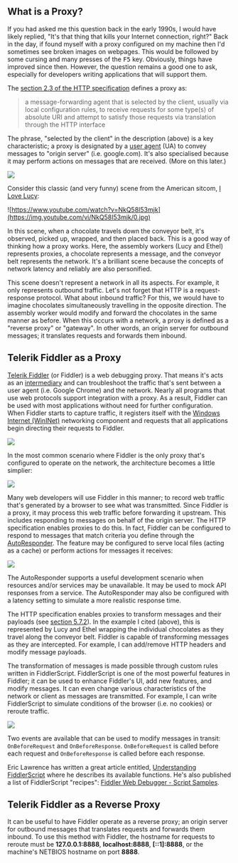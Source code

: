 ## What is a Proxy?

If you had asked me this question back in the early 1990s, I would have likely replied, "It's that thing that kills your Internet connection, right?" Back in the day, if found myself with a proxy configured on my machine then I'd sometimes see broken images on webpages. This would be followed by some cursing and many presses of the <kbd>F5</kbd> key. Obviously, things have improved since then. However, the question remains a good one to ask, especially for developers writing applications that will support them.

The [section 2.3 of the HTTP specification](https://httpwg.org/specs/rfc7230.html#intermediaries) defines a proxy as:

> a message-forwarding agent that is selected by the client, usually via local configuration rules, to receive requests for some type(s) of absolute URI and attempt to satisfy those requests via translation through the HTTP interface

The phrase, "selected by the client" in the description (above) is a key characteristic; a proxy is designated by a [user agent](https://en.wikipedia.org/wiki/User_agent) (UA) to convey messages to "origin server" (i.e. google.com). It's also specialised because it may perform actions on messages that are received. (More on this later.)

![](https://i.imgur.com/ii1HgSSl.png)

Consider this classic (and very funny) scene from the American sitcom, [I Love Lucy](https://www.imdb.com/title/tt0043208/):

![https://www.youtube.com/watch?v=NkQ58I53mjk](https://img.youtube.com/vi/NkQ58I53mjk/0.jpg)

In this scene, when a chocolate travels down the conveyor belt, it's observed, picked up, wrapped, and then placed back. This is a good way of thinking how a proxy works. Here, the assembly workers (Lucy and Ethel) represents proxies, a chocolate represents a message, and the conveyor belt represents the network. It's a brilliant scene because the concepts of network latency and reliably are also personified.

This scene doesn't represent a network in all its aspects. For example, it only represents outbound traffic. Let's not forget that HTTP is a request-response protocol. What about inbound traffic? For this, we would have to imagine chocolates simultaneously travelling in the opposite direction. The assembly worker would modify and forward the chocolates in the same manner as before. When this occurs with a network, a proxy is defined as a "reverse proxy" or "gateway". In other words, an origin server for outbound messages; it translates requests and forwards them inbound.

## Telerik Fiddler as a Proxy

[Telerik Fiddler](https://www.telerik.com/fiddler) (or Fiddler) is a web debugging proxy. That means it's acts as an [intermediary](https://httpwg.org/http-core/draft-ietf-httpbis-semantics-latest.html#intermediaries) and can troubleshoot the traffic that's sent between a user agent (i.e. Google Chrome) and the network. Nearly all programs that use web protocols support integration with a proxy. As a result, Fiddler can be used with most applications without need for further configuration. When Fiddler starts to capture traffic, it registers itself with the [Windows Internet (WinINet)](https://docs.microsoft.com/windows/desktop/wininet/about-wininet) networking component and requests that all applications begin directing their requests to Fiddler.

![](https://i.imgur.com/SF40wep.png)

In the most common scenario where Fiddler is the only proxy that's configured to operate on the network, the architecture becomes a little simplier:

![](https://i.imgur.com/D6JqD1fl.png)

Many web developers will use Fiddler in this manner; to record web traffic that's generated by a browser to see what was transmitted. Since Fiddler is a proxy, it may process this web traffic before forwarding it upstream. This includes responding to messages on behalf of the origin server. The HTTP specification enables proxies to do this. In fact, Fiddler can be configured to respond to messages that match criteria you define through the [AutoResponder](https://docs.telerik.com/fiddler/KnowledgeBase/AutoResponder). The feature may be configured to serve local files (acting as a cache) or perform actions for messages it receives:

![](https://i.imgur.com/O2AkO1jl.png)

The AutoResponder supports a useful development scenario when resources and/or services may be unavailable. It may be used to mock API responses from a service. The AutoResponder may also be configured with a latency setting to simulate a more realistic response time.

The HTTP specification enables proxies to transform messages and their payloads (see [section 5.7.2](https://httpwg.org/specs/rfc7230.html#message.transformations)). In the example I cited (above), this is represented by Lucy and Ethel wrapping the individual chocolates as they travel along the conveyor belt. Fiddler is capable of transforming messages as they are intercepted. For example, I can add/remove HTTP headers and modify message payloads.

The transformation of messages is made possible through custom rules written in FiddlerScript. FiddlerScript is one of the most powerful features in Fiddler; it can be used to enhance Fiddler's UI, add new features, and modify messages. It can even change various characteristics of the network or client as messages are transmitted. For example, I can write FiddlerScript to simulate conditions of the browser (i.e. no cookies) or reroute traffic.

![](https://i.imgur.com/sZODz3T.png)

Two events are available that can be used to modify messages in transit: `OnBeforeRequest` and `OnBeforeResponse`. `OnBeforeRequest` is called before each request and `OnBeforeResponse` is called before each response.

Eric Lawrence has written a great article entitled, [Understanding FiddlerScript](https://www.telerik.com/blogs/understanding-fiddlerscript) where he describes its available functions. He's also published a list of FiddlerScript "recipes": [Fiddler Web Debugger - Script Samples](https://www.fiddlerbook.com/fiddler/dev/scriptsamples.asp).

## Telerik Fiddler as a Reverse Proxy

It can be useful to have Fiddler operate as a reverse proxy; an origin server for outbound messages that translates requests and forwards them inbound. To use this method with Fiddler, the hostname for requests to reroute must be **127.0.0.1:8888**, **localhost:8888**, **[::1]:8888**, or the machine's NETBIOS hostname on port **8888**.
